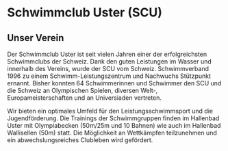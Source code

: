 # Schwimmclub Uster (SCU)

## Unser Verein
Der Schwimmclub Uster ist seit vielen Jahren einer der erfolgreichsten Schwimmclubs der Schweiz. Dank den guten Leistungen im Wasser und innerhalb des Vereins, wurde der SCU vom Schweiz. Schwimmverband 1996 zu einem Schwimm-Leistungszentrum und Nachwuchs Stützpunkt ernannt. Bisher konnten 64 Schwimmerinnen und Schwimmer den SCU und die Schweiz an Olympischen Spielen, diversen Welt-, Europameisterschaften und an Universiaden vertreten.

Wir bieten ein optimales Umfeld für den Leistungsschwimmsport und die Jugendförderung. Die Trainings der Schwimmgruppen finden im Hallenbad Uster mit Olympiabecken (50m/25m und 10 Bahnen) wie auch im Hallenbad Wallisellen (50m) statt. Die Möglichkeit an Wettkämpfen teilzunehmen und ein abwechslungsreiches Clubleben wird gefördert.
